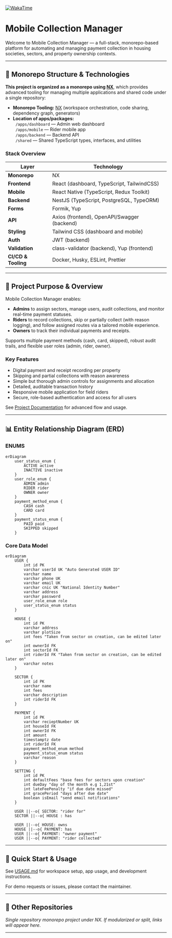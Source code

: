 [![WakaTime](https://img.shields.io/badge/project-36%20hrs%2021%20mins-blue)](https://wakatime.com/@436e4a6b-ccd5-49ff-b80f-1e57d59d7ee3/projects/rzpbwqrxrj?start=2025-10-12&end=2025-10-18)

# Mobile Collection Manager

Welcome to Mobile Collection Manager — a full-stack, monorepo-based platform for automating and managing payment collection in housing societies, sectors, and property ownership contexts.

---

## 🚦 Monorepo Structure & Technologies

**This project is organized as a monorepo using [NX](https://nx.dev)**, which provides advanced tooling for managing multiple applications and shared code under a single repository:

- **Monorepo Tooling:** [NX](https://nx.dev) (workspace orchestration, code sharing, dependency graph, generators)
- **Location of apps/packages:**  
  &nbsp;&nbsp;`/apps/dashboard` — Admin web dashboard  
  &nbsp;&nbsp;`/apps/mobile` — Rider mobile app  
  &nbsp;&nbsp;`/apps/backend` — Backend API  
  &nbsp;&nbsp;`/shared` — Shared TypeScript types, interfaces, and utilities

### Stack Overview

| Layer               | Technology                                  |
| ------------------- | ------------------------------------------- |
| **Monorepo**        | NX                                          |
| **Frontend**        | React (dashboard, TypeScript, TailwindCSS)  |
| **Mobile**          | React Native (TypeScript, Redux Toolkit)    |
| **Backend**         | NestJS (TypeScript, PostgreSQL, TypeORM)    |
| **Forms**           | Formik, Yup                                 |
| **API**             | Axios (frontend), OpenAPI/Swagger (backend) |
| **Styling**         | Tailwind CSS (dashboard and mobile)         |
| **Auth**            | JWT (backend)                               |
| **Validation**      | class-validator (backend), Yup (frontend)   |
| **CI/CD & Tooling** | Docker, Husky, ESLint, Prettier             |

---

## 📖 Project Purpose & Overview

Mobile Collection Manager enables:

- **Admins** to assign sectors, manage users, audit collections, and monitor real-time payment statuses.
- **Riders** to record collections, skip or partially collect (with reason logging), and follow assigned routes via a tailored mobile experience.
- **Owners** to track their individual payments and receipts.

Supports multiple payment methods (cash, card, skipped), robust audit trails, and flexible user roles (admin, rider, owner).

### Key Features

- Digital payment and receipt recording per property
- Skipping and partial collections with reason awareness
- Simple but thorough admin controls for assignments and allocation
- Detailed, auditable transaction history
- Responsive mobile application for field riders
- Secure, role-based authentication and access for all users

See [Project Documentation](./docs/USAGE.md) for advanced flow and usage.

---

## 📊 Entity Relationship Diagram (ERD)

### ENUMS

```mermaid
erDiagram
    user_status_enum {
        ACTIVE active
        INACTIVE inactive
    }
    user_role_enum {
        ADMIN admin
        RIDER rider
        OWNER owner
    }
    payment_method_enum {
        CASH cash
        CARD card
    }
    payment_status_enum {
        PAID paid
        SKIPPED skipped
    }
```

### Core Data Model

```mermaid
erDiagram
    USER {
        int id PK
        varchar userId UK "Auto Generated USER ID"
        varchar name
        varchar phone UK
        varchar email UK
        varchar cnic UK "National Identity Number"
        varchar address
        varchar password
        user_role_enum role
        user_status_enum status
    }

    HOUSE {
        int id PK
        varchar address
        varchar plotSize
        int fees "Taken from sector on creation, can be edited later on"
        int ownerId FK
        int sectorId FK
        int riderId FK "Taken from sector on creation, can be edited later on"
        varchar notes
    }

    SECTOR {
        int id PK
        varchar name
        int fees
        varchar description
        int riderId FK
    }

    PAYMENT {
        int id PK
        varchar recieptNumber UK
        int houseId FK
        int ownerId FK
        int amount
        timestamptz date
        int riderId FK
        payment_method_enum method
        payment_status_enum status
        varchar reason
    }

    SETTING {
        int id PK
        int defaultFees "base fees for sectors upon creation"
        int dueDay "day of the month e.g 1,21st"
        int lateFeePenalty "if due date missed"
        int gracePeriod "days after due date"
        boolean isEmail "send email notifications"
    }

    USER ||--o{ SECTOR: "rider for"
    SECTOR ||--o{ HOUSE : has

    USER ||--o{ HOUSE: owns
    HOUSE ||--o{ PAYMENT: has
    USER ||--o{ PAYMENT: "owner payment"
    USER ||--o{ PAYMENT: "rider collected"
```

---

## 🚀 Quick Start & Usage

See [USAGE.md](./docs/USAGE.md) for workspace setup, app usage, and development instructions.

For demo requests or issues, please contact the maintainer.

---

## 🔗 Other Repositories

_Single repository monorepo project under NX. If modularized or split, links will appear here._

---

